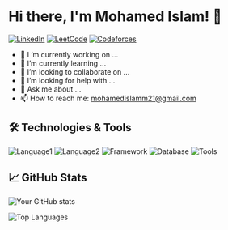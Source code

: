 # Hi there, I'm Mohamed Islam! 👋

[![LinkedIn](https://img.shields.io/badge/LinkedIn-Connect-blue?style=flat-square&logo=linkedin)](https://www.linkedin.com/in/mohamed-islamm/)
[![LeetCode](https://img.shields.io/badge/LeetCode-Profile-orange?style=flat-square&logo=leetcode)](https://leetcode.com/u/mohamedislam/)
[![Codeforces](https://img.shields.io/badge/Codeforces-Profile-red?style=flat-square&logo=codeforces)](https://codeforces.com/profile/ISAAA/)

- 🔭 I  ’m currently working on ...
- 🌱 I’m currently learning ...
- 👯 I’m looking to collaborate on ...
- 🤔 I’m looking for help with ...
- 💬 Ask me about ...
- 📫 How to reach me: mohamedislamm21@gmail.com

## 🛠️ Technologies & Tools

![Language1](https://img.shields.io/badge/-Language1-000?style=flat-square&logo=language1-logo)
![Language2](https://img.shields.io/badge/-Language2-000?style=flat-square&logo=language2-logo)
![Framework](https://img.shields.io/badge/-Framework-000?style=flat-square&logo=framework-logo)
![Database](https://img.shields.io/badge/-Database-000?style=flat-square&logo=database-logo)
![Tools](https://img.shields.io/badge/-Tools-000?style=flat-square&logo=tools-logo)

## 📈 GitHub Stats

![Your GitHub stats](https://github-readme-stats.vercel.app/api?username=yourusername&show_icons=true&theme=radical)

![Top Languages](https://github-readme-stats.vercel.app/api/top-langs/?username=yourusername&layout=compact&theme=radical)
